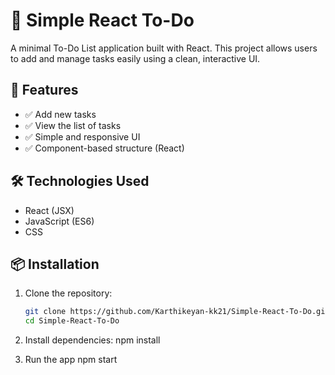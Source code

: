 # 📝 Simple React To-Do

A minimal To-Do List application built with React. This project allows users to add and manage tasks easily using a clean, interactive UI.

## 🚀 Features

- ✅ Add new tasks
- ✅ View the list of tasks
- ✅ Simple and responsive UI
- ✅ Component-based structure (React)

## 🛠️ Technologies Used

- React (JSX)
- JavaScript (ES6)
- CSS

## 📦 Installation

1. Clone the repository:

   ```bash
   git clone https://github.com/Karthikeyan-kk21/Simple-React-To-Do.git
   cd Simple-React-To-Do

2. Install dependencies:
    npm install

3. Run the app
    npm start

